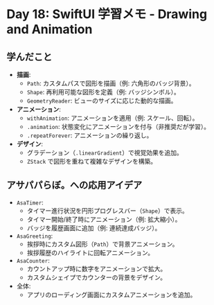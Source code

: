 # Day 18: SwiftUI 学習メモ - Drawing and Animation

## 学んだこと
- **描画**:
  - `Path`: カスタムパスで図形を描画（例: 六角形のバッジ背景）。
  - `Shape`: 再利用可能な図形を定義（例: バッジシンボル）。
  - `GeometryReader`: ビューのサイズに応じた動的な描画。
- **アニメーション**:
  - `withAnimation`: アニメーションを適用（例: スケール、回転）。
  - `.animation`: 状態変化にアニメーションを付与（非推奨だが学習）。
  - `.repeatForever`: アニメーションの繰り返し。
- **デザイン**:
  - グラデーション（`.linearGradient`）で視覚効果を追加。
  - `ZStack` で図形を重ねて複雑なデザインを構築。

## アサパパらぼ。への応用アイデア
- `AsaTimer`:
  - タイマー進行状況を円形プログレスバー（`Shape`）で表示。
  - タイマー開始/終了時にアニメーション（例: 拡大縮小）。
  - バッジを履歴画面に追加（例: 連続達成バッジ）。
- `AsaGreeting`:
  - 挨拶時にカスタム図形（`Path`）で背景アニメーション。
  - 挨拶履歴のハイライトに回転アニメーション。
- `AsaCounter`:
  - カウントアップ時に数字をアニメーションで拡大。
  - カスタムシェイプでカウンターの背景をデザイン。
- 全体:
  - アプリのローディング画面にカスタムアニメーションを追加。